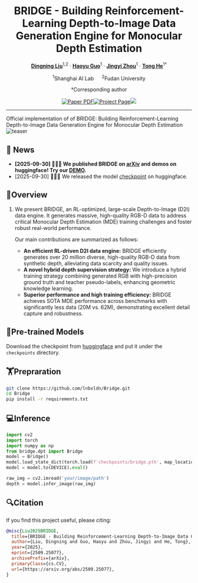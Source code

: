 <div align="center">
<h1>BRIDGE - Building Reinforcement-Learning Depth-to-Image Data Generation Engine for Monocular Depth Estimation</h1>

[**Dingning Liu**](https://github.com/lnbxldn)<sup>1,2</sup> · [**Haoyu Guo**](https://github.com/ghy0324)<sup>1</sup> · [**Jingyi Zhou**](https://github.com/zjyaccount)<sup>1</sup> · [**Tong He**](https://tonghe90.github.io/)<sup>1&dagger;</sup>

<sup>1</sup>Shanghai AI Lab &emsp; <sup>2</sup>Fudan University

&dagger;Corresponding author

<a href="https://arxiv.org/abs/2509.25077"><img src='https://img.shields.io/badge/arXiv-BRIDGE-red' alt='Paper PDF'></a><a href='https://dingning-liu.github.io/bridge.github.io/'><img src='https://img.shields.io/badge/Project_Page-BRIDGE-green' alt='Project Page'></a><a href='https://huggingface.co/spaces/Dingning/Bridge'><img src='https://img.shields.io/badge/%F0%9F%A4%97%20Hugging%20Face-Demo-blue'></a>

</div>

---
Official implementation of  of BRIDGE: Building Reinforcement-Learning Depth-to-Image Data Generation Engine for Monocular Depth Estimation
![teaser](assets/teaser.png)

## 📰 News

- **[2025-09-30] 🚀🚀🚀 We published BRIDGE on [arXiv](https://arxiv.org/abs/2509.25077) and demos on huggingface! Try our [DEMO](https://huggingface.co/spaces/Dingning/Bridge).**
- [2025-09-30] **🎉🎉🎉** We released the model [checkpoint](https://huggingface.co/Dingning/BRIDGE) on huggingface.

## 🛫Overview

1. We present BRIDGE, an RL-optimized, large-scale Depth-to-Image (D2I) data engine. It generates massive, high-quality RGB-D data to address critical Monocular Depth Estimation (MDE) training challenges and foster robust real-world performance.

   Our main contributions are summarized as follows:

   - **An efficient RL-driven D2I data engine:** BRIDGE efficiently generates over 20 million diverse, high-quality RGB-D data from synthetic depth, alleviating data scarcity and quality issues.
   - **A novel hybrid depth supervision strategy:** We introduce a hybrid training strategy combining generated RGB with high-precision ground truth and teacher pseudo-labels, enhancing geometric knowledge learning.
   - **Superior performance and high training efficiency:** BRIDGE achieves SOTA MDE performance across benchmarks with significantly less data (20M vs. 62M), demonstrating excellent detail capture and robustness.


## 📀Pre-trained Models
Download the checkpoint from [huggingface](https://huggingface.co/Dingning/BRIDGE/resolve/main/bridge.pth) and put it under the `checkpoints` directory.

## 🏋️Prepraration

```bash
git clone https://github.com/lnbxldn/Bridge.git
cd Bridge
pip install -r requirements.txt
```

## 💻Inference 

```python
import cv2
import torch
import numpy as np
from bridge.dpt import Bridge 
model = Bridge()
model.load_state_dict(torch.load(f'checkpoints/bridge.pth', map_location='cpu'))
model = model.to(DEVICE).eval()

raw_img = cv2.imread('your/image/path')
depth = model.infer_image(raw_img)  
```

## 🔍Citation

If you find this project useful, please citing:

```bibtex
@misc{Liu2025BRIDGE,
  title={BRIDGE - Building Reinforcement-Learning Depth-to-Image Data Generation Engine for Monocular Depth Estimation},
  author={Liu, Dingning and Guo, Haoyu and Zhou, Jingyi and He, Tong},
  year={2025},
  eprint={2509.25077},
  archivePrefix={arXiv},
  primaryClass={cs.CV},
  url={https://arxiv.org/abs/2509.25077},
}
```

